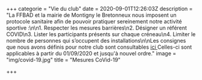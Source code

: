 +++
categorie = "Vie du club"
date = 2020-09-01T12:26:03Z
description = "La FFBAD et la mairie de Montigny le Bretonneux nous imposent un protocole sanitaire afin de pouvoir pratiquer sereinement notre activité sportive :\n\n1. Respecter les mesures barrières\n2. Désigner un référent COVID\n3. Lister les participants présents sur chaque créneau\n4. Limiter le nombre de personnes qui s’occupent des installations\n\nLes consignes que nous avons définis pour notre club sont consultables [ ici ](/covid)Celles-ci sont applicables à partir du 01/09/2020 et jusqu'à nouvel ordre."
image = "img/covid-19.jpg"
title = "Mesures CoVid-19"

+++
